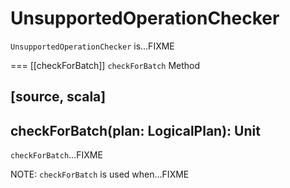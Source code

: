 # UnsupportedOperationChecker

`UnsupportedOperationChecker` is...FIXME

=== [[checkForBatch]] `checkForBatch` Method

[source, scala]
----
checkForBatch(plan: LogicalPlan): Unit
----

`checkForBatch`...FIXME

NOTE: `checkForBatch` is used when...FIXME
